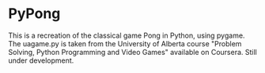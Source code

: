 # PyPong
This is a recreation of the classical game Pong in Python, using pygame.  The uagame.py is taken from the University of Alberta  course "Problem Solving, Python Programming and Video Games" available on Coursera.
Still under development.
